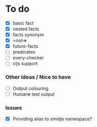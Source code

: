 # To do

- [x] basic fact
- [x] nested facts
- [x] facts synonym
- [x] =not=>
- [x] future-facts
- [ ] predicates
- [ ] every-checker
- [ ] cljs support

### Other ideas / Nice to have

- [ ] Output colouring
- [ ] Humane test output

### Issues

- [x] Providing alias to smidje namespace?

